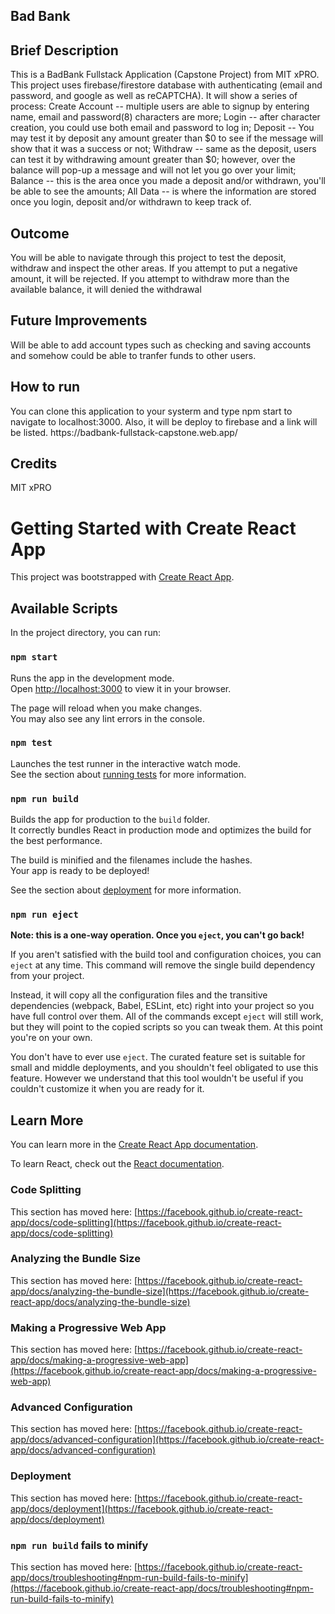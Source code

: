 ## Bad Bank

<h2>Brief Description</h2>
<p>This is a BadBank Fullstack Application (Capstone Project) from MIT xPRO. This project uses firebase/firestore database with authenticating (email and password, and google as well as reCAPTCHA). It will show a series of process: 
  Create Account -- multiple users are able to signup by entering name, email and password(8) characters are more;
  Login -- after character creation, you could use both email and password to log in;
  Deposit -- You may test it by deposit any amount greater than $0 to see if the message will show that it was a success or not;
  Withdraw -- same as the deposit, users can test it by withdrawing amount greater than $0; however, over the balance will pop-up a message and will not let you go over your limit;
  Balance -- this is the area once you made a deposit and/or withdrawn, you'll be able to see the amounts;
  All Data -- is where the information are stored once you login, deposit and/or withdrawn to keep track of.</p>
<h2>Outcome</h2>
<p>You will be able to navigate through this project to test the deposit, withdraw and inspect the other areas. If you attempt to put a negative amount, it will be rejected. If you attempt to withdraw more than the available balance, it will denied the withdrawal</p>
<h2>Future Improvements</h2>
<p>Will be able to add account types such as checking and saving accounts and somehow could be able to tranfer funds to other users.</p>
<h2>How to run</h2>
<p>You can clone this application to your systerm and type npm start to navigate to localhost:3000. Also, it will be deploy to firebase and a link will be listed. https://badbank-fullstack-capstone.web.app/
</p>
<h2>Credits</h2>
<p>MIT xPRO</p>

# Getting Started with Create React App

This project was bootstrapped with [Create React App](https://github.com/facebook/create-react-app).

## Available Scripts

In the project directory, you can run:

### `npm start`

Runs the app in the development mode.\
Open [http://localhost:3000](http://localhost:3000) to view it in your browser.

The page will reload when you make changes.\
You may also see any lint errors in the console.

### `npm test`

Launches the test runner in the interactive watch mode.\
See the section about [running tests](https://facebook.github.io/create-react-app/docs/running-tests) for more information.

### `npm run build`

Builds the app for production to the `build` folder.\
It correctly bundles React in production mode and optimizes the build for the best performance.

The build is minified and the filenames include the hashes.\
Your app is ready to be deployed!

See the section about [deployment](https://facebook.github.io/create-react-app/docs/deployment) for more information.

### `npm run eject`

**Note: this is a one-way operation. Once you `eject`, you can't go back!**

If you aren't satisfied with the build tool and configuration choices, you can `eject` at any time. This command will remove the single build dependency from your project.

Instead, it will copy all the configuration files and the transitive dependencies (webpack, Babel, ESLint, etc) right into your project so you have full control over them. All of the commands except `eject` will still work, but they will point to the copied scripts so you can tweak them. At this point you're on your own.

You don't have to ever use `eject`. The curated feature set is suitable for small and middle deployments, and you shouldn't feel obligated to use this feature. However we understand that this tool wouldn't be useful if you couldn't customize it when you are ready for it.

## Learn More

You can learn more in the [Create React App documentation](https://facebook.github.io/create-react-app/docs/getting-started).

To learn React, check out the [React documentation](https://reactjs.org/).

### Code Splitting

This section has moved here: [https://facebook.github.io/create-react-app/docs/code-splitting](https://facebook.github.io/create-react-app/docs/code-splitting)

### Analyzing the Bundle Size

This section has moved here: [https://facebook.github.io/create-react-app/docs/analyzing-the-bundle-size](https://facebook.github.io/create-react-app/docs/analyzing-the-bundle-size)

### Making a Progressive Web App

This section has moved here: [https://facebook.github.io/create-react-app/docs/making-a-progressive-web-app](https://facebook.github.io/create-react-app/docs/making-a-progressive-web-app)

### Advanced Configuration

This section has moved here: [https://facebook.github.io/create-react-app/docs/advanced-configuration](https://facebook.github.io/create-react-app/docs/advanced-configuration)

### Deployment

This section has moved here: [https://facebook.github.io/create-react-app/docs/deployment](https://facebook.github.io/create-react-app/docs/deployment)

### `npm run build` fails to minify

This section has moved here: [https://facebook.github.io/create-react-app/docs/troubleshooting#npm-run-build-fails-to-minify](https://facebook.github.io/create-react-app/docs/troubleshooting#npm-run-build-fails-to-minify)
